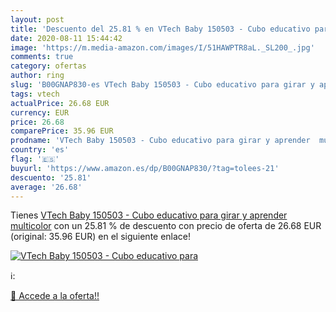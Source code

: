 ```yaml
---
layout: post
title: 'Descuento del 25.81 % en VTech Baby 150503 - Cubo educativo para '
date: 2020-08-11 15:44:42
image: 'https://m.media-amazon.com/images/I/51HAWPTR8aL._SL200_.jpg'
comments: true
category: ofertas
author: ring
slug: 'B00GNAP830-es VTech Baby 150503 - Cubo educativo para girar y aprender...'
tags: vtech
actualPrice: 26.68 EUR
currency: EUR
price: 26.68
comparePrice: 35.96 EUR
prodname: 'VTech Baby 150503 - Cubo educativo para girar y aprender  multicolor'
country: 'es'
flag: '🇪🇸'
buyurl: 'https://www.amazon.es/dp/B00GNAP830/?tag=tolees-21'
descuento: '25.81'
average: '26.68'
---
```


Tienes [VTech Baby 150503 - Cubo educativo para girar y aprender  multicolor](https://www.amazon.es/dp/B00GNAP830/?tag=tolees-21) con un 25.81 % de descuento con precio de oferta de 26.68 EUR (original: 35.96 EUR) en el siguiente enlace!

[![VTech Baby 150503 - Cubo educativo para ](https://m.media-amazon.com/images/I/51HAWPTR8aL._SL200_.jpg)](https://www.amazon.es/dp/B00GNAP830/?tag=tolees-21)

ℹ️:


[🛒 Accede a la oferta!!](https://www.amazon.es/dp/B00GNAP830/?tag=tolees-21)
